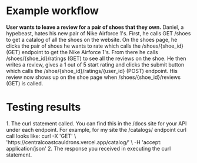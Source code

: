 # Example workflow
<copy and paste the workflow you had described in the
early group project assignment that you will first implement>
**User wants to leave a review for a pair of shoes that they own.**
Daniel, a hypebeast, hates his new pair of Nike Airforce 1's. First, he calls GET /shoes to get a catalog of all the shoes on the website. On the shoes page, he clicks the pair of shoes he wants to rate which calls the /shoes/{shoe_id} (GET) endpoint to get the Nike Airforce 1's. From there he calls /shoes/{shoe_id}/ratings (GET) to see all the reviews on the shoe. He then writes a review, gives a 1 out of 5 start rating and clicks the submit button which calls the /shoe/{shoe_id}/ratings/{user_id} (POST) endpoint. His review now shows up on the shoe page when /shoes/{shoe_id}/reviews (GET) is called.

# Testing results
<Repeated for each step of the workflow>
1. The curl statement called. You can find this in the /docs site for your 
API under each endpoint. For example, for my site the /catalogs/ endpoint 
curl call looks like:
curl -X 'GET' \
  'https://centralcoastcauldrons.vercel.app/catalog/' \
  -H 'accept: application/json'
2. The response you received in executing the curl statement.
